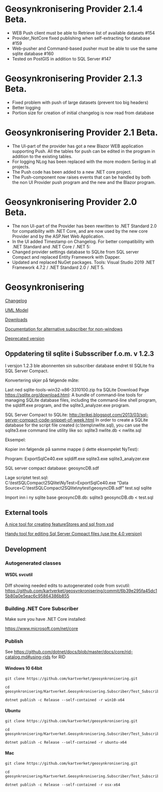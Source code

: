 # Geosynkronisering Provider 2.1.4 Beta.
-	WEB Push client must be able to Retrieve list of available datasets #154
-	Provider_NotCore fixed publishing when self-extracting for database #159
- Web-pusher and Command-based pusher must be able to use the same sqlite database #160
- Tested on PostGIS in addition to SQL Server #147

# Geosynkronisering Provider 2.1.3 Beta.
-	Fixed problem with push of large datasets (prevent too big headers)
- Better logging
- Portion size for creation of initial changelog is now read from database

# Geosynkronisering Provider 2.1 Beta.
-	The UI-part of the provider has got a new Blazor WEB application supporting Push.
All the tables for push can be edited in the program in addition to the existing tables.
-	For logging NLog has been replaced with the more modern Serilog in all projects.
-	The Push code has been added to a new .NET core project.
-	The Push-component now raises events that can be handled by both the non UI Provider push program and the new  and the Blazor program.

# Geosynkronisering Provider 2.0 Beta.
- The non UI-part of the Provider has been rewritten to .NET Standard 2.0 for compatibility with .NET Core, and are now used by the new core Provider  and by the ASP.Net Web Application.
- In the UI added Timestamp on Changelog.
For better compatibility with .NET Standard and .NET Core / .NET 5:
- Changed provider settings database to SQLite from SQL server Compact and replaced Entity Framework with Dapper.
- Updated and replaced NuGet packages.
Tools: Visual Studio 2019 .NET Framework 4.7.2 / .NET Standard 2.0 / .NET 5.


# Geosynkronisering

[Changelog](./CHANGELOG.md)

[UML Model](https://rawgit.com/kartverket/geosynkronisering/master/uml/HTML/index.htm)

[Downloads](https://github.com/kartverket/geosynkronisering/releases)

[Documentation for alternative subscriber for non-windows](https://github.com/kartverket/geosynkronisering/tree/master/Kartverket.Geosynkronisering.Subscriber/Test_Subscriber_NetCore)

[Deprecated version](https://github.com/kartverket/CORESubscriber)

## Oppdatering til sqlite i Subsscriber f.o.m. v 1.2.3

I versjon 1.2.3 ble abonnenten sin subscriber database endret til SQLite fra SQL Server Compact.

Konvertering skjer på følgende måte:

Last ned sqlite-tools-win32-x86-3310100.zip fra SQLite Download Page https://sqlite.org/download.html: A bundle of command-line tools for managing SQLite database files, including the command-line shell program, the sqldiff.exe program, and the sqlite3_analyzer.exe program.

SQL Server Compact to SQLite: http://erikej.blogspot.com/2013/03/sql-server-compact-code-snippet-of-week.html In order to create a SQLite database for the script file created (c:\temp\nwlite.sql), you can use the sqlite3.exe command line utility like so: sqlite3 nwlite.db < nwlite.sql

Eksempel:

Kopier inn følgende på samme mappe (i dette eksempelet NyTest):

Program: ExportSqlCe40.exe sqldiff.exe sqlite3.exe sqlite3_analyzer.exe

SQL server compact database: geosyncDB.sdf

Lage scriptet test.sql: C:\testSQLCompact2SQlite\NyTest>ExportSqlCe40.exe "Data Source=C:\testSQLCompact2SQlite\nytest\geosyncDB.sdf" test.sql sqlite

Import inn i ny sqlite base geosyncDB.db: sqlite3 geosyncDB.db < test.sql

## External tools

[A nice tool for creating featureStores and sql from xsd](https://github.com/JuergenWeichand/deegree-cli-utility)

[Handy tool for editing Sql Server Compact files (use the 4.0 version)](https://github.com/ErikEJ/SqlCeToolbox/releases)

## Development

### Autogenerated classes

#### WSDL svcutil

Diff showing needed edits to autogenerated code from svcutil: https://github.com/kartverket/geosynkronisering/commit/6b39e295fa45dc15b80a0e5eac6c95864386b855

### Building .NET Core Subscriber

Make sure you have .NET Core installed:

https://www.microsoft.com/net/core

### Publish

See https://github.com/dotnet/docs/blob/master/docs/core/rid-catalog.md#using-rids for RID

#### Windows 10 64bit

```
git clone https://github.com/kartverket/geosynkronisering.git

cd geosynkronisering/Kartverket.Geosynkronisering.Subscriber/Test_Subscriber_NetCore

dotnet publish -c Release --self-contained -r win10-x64
```

#### Ubuntu

```
git clone https://github.com/kartverket/geosynkronisering.git

cd geosynkronisering/Kartverket.Geosynkronisering.Subscriber/Test_Subscriber_NetCore

dotnet publish -c Release --self-contained -r ubuntu-x64
```

#### Mac

```
git clone https://github.com/kartverket/geosynkronisering.git

cd geosynkronisering/Kartverket.Geosynkronisering.Subscriber/Test_Subscriber_NetCore

dotnet publish -c Release --self-contained -r osx-x64
```
